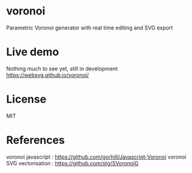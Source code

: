 # voronoi
Parametric Voronoi generator with real time editing and SVG export

# Live demo
Nothing much to see yet, still in development
https://websvg.github.io/voronoi/

# License
MIT

# References
voronoi javascript : https://github.com/gorhill/Javascript-Voronoi
voronoi SVG vectorisation : https://github.com/stg/SVoronoiG
